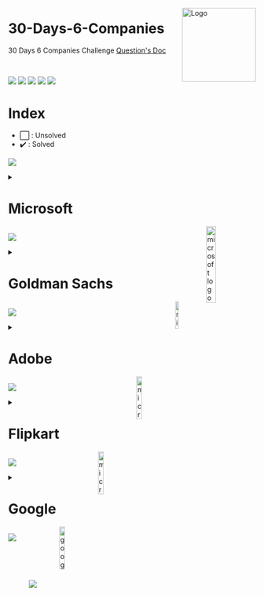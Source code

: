 <img src="https://i.imgur.com/eqrAtGM.png" align="right"
     alt="Logo" width="150" height="150">

# 30-Days-6-Companies
30 Days 6 Companies Challenge
[Question's Doc](https://bit.ly/30Days6CompanyWCE)

<br/>

![](https://img.shields.io/github/forks/Codechef-WCE-Chapter/30-Days-6-Companies.svg)
![](https://img.shields.io/github/stars/Codechef-WCE-Chapter/30-Days-6-Companies.svg)
![](https://img.shields.io/github/watchers/Codechef-WCE-Chapter/30-Days-6-Companies.svg)
![](https://img.shields.io/github/issues-pr/Codechef-WCE-Chapter/30-Days-6-Companies.svg)
![](https://img.shields.io/github/issues-pr-closed/Codechef-WCE-Chapter/30-Days-6-Companies.svg)

# Index
- ⬜ : Unsolved
- ✔️ : Solved

![](https://user-images.githubusercontent.com/73097560/115834477-dbab4500-a447-11eb-908a-139a6edaec5c.gif)

<details>
<summary> <h1> Microsoft </h1> <img src="https://www.freepnglogos.com/uploads/microsoft-logo-4.png" align="right" width="20%" alt="microsoft logo" /> </summary>

## `Day 01 - 05`

<details>
<summary> <h2> Day 1 </h2> </summary>

| Problem No. | Check | Problem | Solution  |
| :---: | :--------:  | :---------: | :---------: |
| 1   | ✔️ | [Evaluate Reverse Polish Notation](https://leetcode.com/problems/evaluate-reverse-polish-notation/) | [Solution](https://leetcode.com/playground/4XLytoSG) |
| 2   | ✔️ | [Combination Sum III](https://leetcode.com/problems/combination-sum-iii/description/) | [Solution](https://leetcode.com/playground/MZxoWTtb) |
| 3   | ✔️ | [Bulls and Cows](https://leetcode.com/problems/bulls-and-cows/) | [Solution](https://leetcode.com/playground/e4XJck6f) |

</details>


<details>
<summary> <h2> Day 2 </h2> </summary>

| Problem No. | Check | Problem | Solution  |
| :---: | :--------:  | :---------: | :---------: |
| 1   | ✔️ | [Rotate Function](https://leetcode.com/problems/rotate-function/) | [Solution](https://leetcode.com/playground/4WoDEsLb) |
| 2   | ✔️ | [Largest Divisible Subset](https://leetcode.com/problems/largest-divisible-subset/) | [Solution](https://leetcode.com/playground/7oWnPjbX) |
| 3   | ✔️ | [Perfect Rectangle](https://leetcode.com/problems/perfect-rectangle/) | [Solution](https://leetcode.com/playground/SPSWabSV) |

</details>

<details> <summary> <h2> Day 3 </h2> </summary>

| Problem No. | Check | Problem | Solution  |
| :---: | :--------:  | :---------: | :---------: |
| 1   | ✔️ | [Course Schedule](https://leetcode.com/problems/course-schedule/) | [Solution](https://leetcode.com/playground/PY2ha6gS) |
| 2   | ✔️ | [Most Profitable Path in a Tree](https://leetcode.com/problems/most-profitable-path-in-a-tree/) | [Solution](https://leetcode.com/playground/3GSWdZqx) |
| 3   | ✔️ | [Number of Pairs Satisfying Inequality](https://leetcode.com/problems/number-of-pairs-satisfying-inequality/) | [Solution](https://leetcode.com/playground/YdQKvRw3) |
    
</details>

<details> <summary> <h2> Day 4 </h2> </summary>

| Problem No. | Check | Problem | Solution  |
| :---: | :--------:  | :---------: | :---------: |
| 1   | ✔️ | [Shortest Unsorted Continuous Subarray](https://leetcode.com/problems/shortest-unsorted-continuous-subarray/) | [Solution](https://github.com/Codechef-WCE-Chapter/30-Days-6-Companies/blob/main/RAO.sh/Microsoft/Day%20IV/1%20Shortest%20Unsorted%20Continuous%20Subarray/ShortestUnsortedContinuousSubarray.cpp) |
| 2   | ✔️ | [Number Of Ways To Arrive At Destination](https://leetcode.com/problems/number-of-ways-to-arrive-at-destination/) | [Solution](https://github.com/Codechef-WCE-Chapter/30-Days-6-Companies/blob/main/Abhijit/Microsoft/Day%204/2%20Number%20of%20Ways%20to%20Arrive%20at%20Destination/Solution.java) |
| 3   | ✔️ | [Longest Happy Prefix]( https://leetcode.com/problems/longest-happy-prefix/) | [Solution](https://github.com/Codechef-WCE-Chapter/30-Days-6-Companies/blob/main/Abhijit/Microsoft/Day%204/3%20Longest%20Happy%20Prefix/Solution.java) |

</details>


<details> <summary> <h2> Day 5 </h2> </summary>

![Difficulty Tag](https://img.shields.io/static/v1?label=Difficulty&message=Easy&color=yellow&style=for-the-badge)
 
| Problem No. | Check | Problem | Solution  |
| :---: | :--------:  | :---------: | :---------: |
| 1   | ✔️ | [Airplane Seat Assignment Probability](https://leetcode.com/problems/airplane-seat-assignment-probability/) | [Solution]() |
| 2   | ✔️ | [Minimum Deletions to Make Array Divisible](https://leetcode.com/problems/minimum-deletions-to-make-array-divisible/) | [Solution]() |
| 3   | ✔️ | [Number of Substrings Containing All Three Characters](https://leetcode.com/problems/number-of-substrings-containing-all-three-characters/) | [Solution]() |

</details>

</details>

![](https://user-images.githubusercontent.com/73097560/115834477-dbab4500-a447-11eb-908a-139a6edaec5c.gif)

<details>
<summary> <h1> Goldman Sachs </h1> <img src="https://logos-world.net/wp-content/uploads/2020/10/Goldman-Sachs-Logo.png" align="right" width="12%" alt="microsoft logo" /> </summary>

## `Day 06 - 10`

<details> <summary> <h2> Day 6 </h2> </summary>

| Problem No. | Check | Problem | Solution  |
| :---: | :--------:  | :---------: | :---------: |
| 1   | ✔️ | [Max Points on a Line](https://leetcode.com/problems/max-points-on-a-line/description/) | [Solution]() |
| 2   | ✔️ | [Valid Square](https://leetcode.com/problems/valid-square/) | [Solution]() |
| 3   | ✔️ | [Factor Trailing Zeroes](https://leetcode.com/problems/factorial-trailing-zeroes/description/) | [Solution]() |

</details>

<details> <summary> <h2> Day 7 </h2> </summary>

| Problem No. | Check | Problem | Solution  |
| :---: | :--------:  | :---------: | :---------: |
| 1   | ✔️ | [Number Of Boomerangs](https://leetcode.com/problems/number-of-boomerangs/) | [Solution]() |
| 2   | ✔️ | [Split Array Into Consecutive Subsequence](https://leetcode.com/problems/split-array-into-consecutive-subsequences/) | [Solution]() |
| 3   | ✔️ | [Minimum Consecutive Cards To Pick Up](https://leetcode.com/problems/minimum-consecutive-cards-to-pick-up/) | [Solution]() |

</details>

<details> <summary> <h2> Day 8 </h2> </summary>

| Problem No. | Check | Problem | Solution  |
| :---: | :--------:  | :---------: | :---------: |
| 1   | ✔️ | [Count Good Triplets in an Array](https://leetcode.com/problems/count-good-triplets-in-an-array/) | [Solution]() |
| 2   | ✔️ | [Maximum Points in an Archery Competition](https://leetcode.com/problems/maximum-points-in-an-archery-competition/) | [Solution]() |
| 3   | ✔️ | [IPO](https://leetcode.com/problems/ipo/) | [Solution]() |

</details>

<details> <summary> <h2> Day 9 </h2> </summary>

| Problem No. | Check | Problem | Solution  |
| :---: | :--------:  | :---------: | :---------: |
| 1   | ✔️ | [Number of People Aware of a Secret](https://leetcode.com/problems/number-of-people-aware-of-a-secret/) | [Solution]() |
| 2   | ✔️ | [Invalid Transactions](https://leetcode.com/problems/invalid-transactions/) | [Solution]() |
| 3   | ✔️ | [All Elements in Two Binary Search Trees](https://leetcode.com/problems/all-elements-in-two-binary-search-trees/) | [Solution]() |

</details>

<details> <summary> <h2> Day 10 </h2> </summary>

| Problem No. | Check | Problem | Solution  |
| :---: | :--------:  | :---------: | :---------: |
| 1   | ⬜ | [Get Biggest Three Rhombus Sums in a Grid](https://leetcode.com/problems/get-biggest-three-rhombus-sums-in-a-grid/) | [Solution]() |
| 2   | ⬜ | [Count Nice Pairs in an Array](https://leetcode.com/problems/count-nice-pairs-in-an-array/) | [Solution]() |
| 3   | ⬜ | [Maximum Good People Based on Statements](https://leetcode.com/problems/maximum-good-people-based-on-statements/) | [Solution]() |

</details>

</details>

![](https://user-images.githubusercontent.com/73097560/115834477-dbab4500-a447-11eb-908a-139a6edaec5c.gif)

<details>
<summary> <h1> Adobe </h1> <img src="https://upload.wikimedia.org/wikipedia/commons/8/8d/Adobe_Corporate_Logo.png" align="right" width="15%" alt="microsoft logo" /> </summary>

## `Day 11 - 15`
 
<details> <summary> <h2> Day 11 </h2> </summary>

| Problem No. | Check | Problem | Solution  |
| :---: | :--------:  | :---------: | :---------: |
| 1   | ⬜ | [Fraction to Recurring Decimal](https://leetcode.com/problems/fraction-to-recurring-decimal/) | [Solution]() |
| 2   | ⬜ | [Increasing Triplet Subsequence](https://leetcode.com/problems/increasing-triplet-subsequence/) | [Solution]() |
| 3   | ⬜ | [K-th Smallest in Lexicographical Order](https://leetcode.com/problems/k-th-smallest-in-lexicographical-order/) | [Solution]() |

</details>

<details> <summary> <h2> Day 12 </h2> </summary>

| Problem No. | Check | Problem | Solution  |
| :---: | :--------:  | :---------: | :---------: |
| 1   | ⬜ | [Magical String](https://leetcode.com/problems/magical-string/) | [Solution]() |
| 2   | ⬜ | [Non-negative Integers without Consecutive Ones](https://leetcode.com/problems/non-negative-integers-without-consecutive-ones/) | [Solution]() |
| 3   | ⬜ | [Knight Probability in Chessboard](https://leetcode.com/problems/knight-probability-in-chessboard/) | [Solution]() |

</details>

<details> <summary> <h2> Day 13 </h2> </summary>

| Problem No. | Check | Problem | Solution  |
| :---: | :--------:  | :---------: | :---------: |
| 1   | ⬜ | [Number of Matching Subsequences](https://leetcode.com/problems/number-of-matching-subsequences/) | [Solution]() |
| 2   | ⬜ | [Minimum Genetic Mutation](https://leetcode.com/problems/minimum-genetic-mutation/) | [Solution]() |
| 3   | ⬜ | [Count Nodes Equal to Average of Subtree](https://leetcode.com/problems/count-nodes-equal-to-average-of-subtree/) | [Solution]() |

</details>

<details> <summary> <h2> Day 14 </h2> </summary>

| Problem No. | Check | Problem | Solution  |
| :---: | :--------:  | :---------: | :---------: |
| 1   | ⬜ | [Maximum Matrix Sum](https://leetcode.com/problems/maximum-matrix-sum/) | [Solution]() |
| 2   | ⬜ | [Stock Price Fluctuation](https://leetcode.com/problems/stock-price-fluctuation/) | [Solution]() |
| 3   | ⬜ | [Shortest Unsorted Continuous Subarray](https://leetcode.com/problems/shortest-unsorted-continuous-subarray/) | [Solution]() |

</details>

<details> <summary> <h2> Day 15 </h2> </summary>

| Problem No. | Check | Problem | Solution  |
| :---: | :--------:  | :---------: | :---------: |
| 1   | ⬜ | [Dungeon Game](https://leetcode.com/problems/dungeon-game/) | [Solution]() |
| 2   | ⬜ | [Number of people aware of a secret](https://leetcode.com/problems/number-of-people-aware-of-a-secret/) | [Solution]() |
| 3   | ⬜ | [Query Kth Smallest Trimmed Numbder](https://leetcode.com/problems/query-kth-smallest-trimmed-number/) | [Solution]() |

</details>

</details>


![](https://user-images.githubusercontent.com/73097560/115834477-dbab4500-a447-11eb-908a-139a6edaec5c.gif)

<details>
<summary> <h1> Flipkart </h1> <img src="https://1000logos.net/wp-content/uploads/2021/02/Flipkart-logo-768x432.png" align="right" width="15%" alt="microsoft logo" /> </summary>

## `Day 16 - 20`

<details> <summary> <h2> Day 16 </h2> </summary>

| Problem No. | Check | Problem | Solution  |
| :---: | :--------:  | :---------: | :---------: |
| 1   | ⬜ | [Partition to K Equal Sum Subsets](https://leetcode.com/problems/partition-to-k-equal-sum-subsets/) | [Solution]() |
| 2   | ⬜ | [Shopping Offers](https://leetcode.com/problems/shopping-offers/) | [Solution]() |
| 3   | ⬜ | [Remove Zero Sum Consecutive Nodes from Linked List](https://leetcode.com/problems/remove-zero-sum-consecutive-nodes-from-linked-list/) | [Solution]() |

</details>

<details> <summary> <h2> Day 17 </h2> </summary>

| Problem No. | Check | Problem | Solution  |
| :---: | :--------:  | :---------: | :---------: |
| 1   | ⬜ | [Find the Winner of the Circular Game](https://leetcode.com/problems/find-the-winner-of-the-circular-game/) | [Solution]() |
| 2   | ⬜ | [Find in Mountain Array](https://leetcode.com/problems/find-in-mountain-array/) | [Solution]() |
| 3   | ⬜ | [Number of Ways to Separate Numbers](https://leetcode.com/problems/number-of-ways-to-separate-numbers/) | [Solution]() |

</details>

<details> <summary> <h2> Day 18 </h2> </summary>

| Problem No. | Check | Problem | Solution  |
| :---: | :--------:  | :---------: | :---------: |
| 1   | ⬜ | [City With the Smallest Number of Neighbors at a Threshold Distance](https://leetcode.com/problems/find-the-city-with-the-smallest-number-of-neighbors-at-a-threshold-distance/) | [Solution]() |
| 2   | ⬜ | [Closest Primes in Range](https://leetcode.com/problems/closest-prime-numbers-in-range/) | [Solution]() |
| 3   | ⬜ | [Top K frequent Words](https://leetcode.com/problems/top-k-frequent-words/) | [Solution]() |

</details>

<details> <summary> <h2> Day 19 </h2> </summary>

| Problem No. | Check | Problem | Solution  |
| :---: | :--------:  | :---------: | :---------: |
| 1   | ⬜ | [Distant Barcodes](https://leetcode.com/problems/distant-barcodes/) | [Solution]() |
| 2   | ⬜ | [New 21 Game](https://leetcode.com/problems/new-21-game/) | [Solution]() |
| 3   | ⬜ | [Check If a String Contains All Binary Codes of Size K](https://leetcode.com/problems/check-if-a-string-contains-all-binary-codes-of-size-k/) | [Solution]() |

</details>

<details> <summary> <h2> Day 20 </h2> </summary>

| Problem No. | Check | Problem | Solution  |
| :---: | :--------:  | :---------: | :---------: |
| 1   | ⬜ | [Maximum Area of Island](https://leetcode.com/problems/max-area-of-island/) | [Solution]() |
| 2   | ⬜ | [Customer Sort String](https://leetcode.com/problems/custom-sort-string/) | [Solution]() |
| 3   | ⬜ | [House Robber III](https://leetcode.com/problems/house-robber-iii/) | [Solution]() |

</details>

</details>

![](https://user-images.githubusercontent.com/73097560/115834477-dbab4500-a447-11eb-908a-139a6edaec5c.gif)

<details>
<summary> <h1> Google </h1> <img src="https://logos-world.net/wp-content/uploads/2020/09/Google-Logo-700x394.png" align="right" width="15%" alt="google logo" /> </summary>

## `Day 21 - 25`

<details> <summary> <h2> Day 21 </h2> </summary>

| Problem No. | Check | Problem | Solution  |
| :---: | :--------:  | :---------: | :---------: |
| 1   | ⬜ | [Maximum Consecutive Floors Without Special Floors](https://leetcode.com/problems/maximum-consecutive-floors-without-special-floors/) | [Solution]() |
| 2   | ⬜ | [Maximum Good People Based on Statements](https://leetcode.com/problems/maximum-good-people-based-on-statements/) | [Solution]() |
| 3   | ⬜ | [Sort an Array](https://leetcode.com/problems/sort-an-array/) | [Solution]() |

</details>

</details>

![](https://user-images.githubusercontent.com/73097560/115834477-dbab4500-a447-11eb-908a-139a6edaec5c.gif)



<!-- Don't code below this line -->
<br/>
<br/>
<br/>
<p align="center">
  <img src="http://ForTheBadge.com/images/badges/built-with-swag.svg">
</p>
